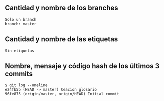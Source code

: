 ## Cantidad y nombre de los branches
    Solo un branch
    branch: master
##  Cantidad y nombre de las etiquetas
    Sin etiquetas
## Nombre, mensaje y código hash de los últimos 3 commits
    $ git log --oneline
    e24fb5b (HEAD -> master) Ceacion glosario
    96fe875 (origin/master, origin/HEAD) Initial commit
